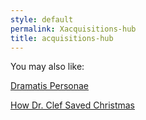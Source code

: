 ```yaml
---
style: default
permalink: Xacquisitions-hub
title: acquisitions-hub
---
```

You may also like:

[Dramatis Personae](http://scp-wiki.net/wayward-prologue)

[How Dr. Clef Saved Christmas](http://scp-wiki.net/how-dr-clef-saved-christmas)
